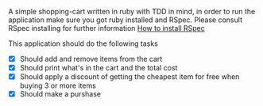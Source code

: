 A simple shopping-cart written in ruby with TDD in mind, in order to run the application make sure you got ruby installed and RSpec. Please consult RSpec installing for  further information [How to install RSpec](https://relishapp.com/rspec/docs/gettingstarted)

This application should do the following tasks

- [X] Should add and remove items from the cart
- [X] Should print what's in the cart and the total cost
- [X] Should apply a discount of getting the cheapest item for free when buying 3 or more items
- [X] Should make a purshase
